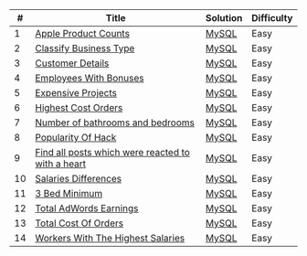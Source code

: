 | # | Title | Solution | Difficulty | 
|---| ----- | -------- | ---------- |
|1|[Apple Product Counts](https://platform.stratascratch.com/coding/10141-apple-product-counts?python=)|[MySQL](./appleProductCount.sql)|Easy|
|2|[Classify Business Type](https://platform.stratascratch.com/coding/9726-classify-business-type?python=)|[MySQL](./classifyBusinessType.sql)|Easy|
|3|[Customer Details](https://platform.stratascratch.com/coding/9891-customer-details?python=)|[MySQL](./customerDetails.sql)|Easy|
|4|[Employees With Bonuses](https://platform.stratascratch.com/coding/9903-employees-with-bonuses?python=)|[MySQL](./employeeWithBonus.sql)|Easy|
|5|[Expensive Projects](https://platform.stratascratch.com/coding/10301-expensive-projects?python=)|[MySQL](./expensiveProjects.sql)|Easy|
|6|[Highest Cost Orders](https://platform.stratascratch.com/coding/9915-highest-cost-orders?python=)|[MySQL](./highestCostOrders.sql)|Easy|
|7|[Number of bathrooms and bedrooms](https://platform.stratascratch.com/coding/9622-number-of-bathrooms-and-bedrooms?python=)|[MySQL](./numberBedroomBathroom.sql)|Easy|
|8|[Popularity Of Hack](https://platform.stratascratch.com/coding/10061-popularity-of-hack?python=)|[MySQL](./popularityOfHack.sql)|Easy|
|9|[Find all posts which were reacted to with a heart](https://platform.stratascratch.com/coding/10087-find-all-posts-which-were-reacted-to-with-a-heart?python=)|[MySQL](./postsReactWithHeart.sql)|Easy|
|10|[Salaries Differences](https://platform.stratascratch.com/coding/10308-salaries-differences?python=)|[MySQL](./salariesDifferences.sql)|Easy|
|11|[3 Bed Minimum](https://platform.stratascratch.com/coding/9627-3-bed-minimum?python=)|[MySQL](./threeBedMinimum.sql)|Easy|
|12|[Total AdWords Earnings](https://platform.stratascratch.com/coding/10164-total-adwords-earnings?python=)|[MySQL](./totalAdwords.sql)|Easy|
|13|[Total Cost Of Orders](https://platform.stratascratch.com/coding/10183-total-cost-of-orders?python=)|[MySQL](./totalCostOrders.sql)|Easy|
|14|[Workers With The Highest Salaries](https://platform.stratascratch.com/coding/10353-workers-with-the-highest-salaries?python=)|[MySQL](./workerWithHighestSalary.sql)|Easy|
